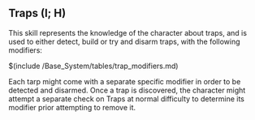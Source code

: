 ## Traps (I; H)

This skill represents the knowledge of the character about traps, and is used
to either detect, build or try and disarm traps, with the following modifiers:

$(include /Base_System/tables/trap_modifiers.md)

Each tarp might come with a separate specific modifier in order to be
detected and disarmed. Once a trap is discovered, the character might
attempt a separate check on Traps at normal difficulty to determine
its modifier prior attempting to remove it.

